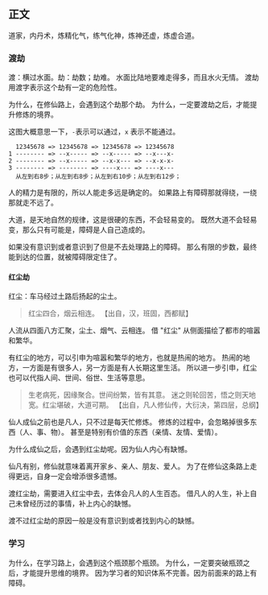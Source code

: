 ## 正文

道家，内丹术，炼精化气，练气化神，炼神还虚，炼虚合道。

### 渡劫

渡：横过水面。劫：劫数；劫难。
水面比陆地要难走得多，而且水火无情。
渡劫用渡字表示这个劫有一定的危险性。

为什么，在修仙路上，会遇到这个劫那个劫。
为什么，一定要渡劫之后，才能提升修炼的境界。

这图大概意思一下，`-`表示可以通过，`x` 表示不能通过。

```
  12345678 => 12345678 => 12345678 => 12345678
1 -------- => --x----- => --x----- => --x---x-
2 -------- => --x----- => --x-x--- => --x-x-x-
3 -------- => -------- => ----x--- => ----x---
  从左到右8步；从左到右8步；从左到右10步；从左到右12步；
```

人的精力是有限的，所以人能走多远是确定的。
如果路上有障碍那就得绕，一绕那就走不远了。

大道，是天地自然的规律，这是很硬的东西，不会轻易变的。
既然大道不会轻易变，那么只有可能是，障碍是人自己造成的。

如果没有意识到或者意识到了但是不去处理路上的障碍。
那么有限的步数，最终能到达的位置，就被障碍限定住了。

#### 红尘劫

红尘：车马经过土路后扬起的尘土。

> 红尘四合，烟云相连。
> 【出自，汉，班固，西都赋】

人流从四面八方汇聚，尘土、烟气、云相连。
借 "红尘" 从侧面描绘了都市的喧嚣和繁华。

有红尘的地方，可以引申为喧嚣和繁华的地方，也就是热闹的地方。
热闹的地方，一方面是有很多人，另一方面是有人长期这里生活。
所以进一步引申，红尘也可以代指人间、世间、俗世、生活等意思。

> 生老病死，因缘聚合。世间纷繁，皆有其意。
> 迷之则轮回苦，悟之则天地宽。红尘堪破，大道可期。
> 【出自，凡人修仙传，大衍决，第四层，总纲】

仙人成仙之前也是凡人，只不过是每天忙修炼。
修炼的过程中，会忽略掉很多东西（人、事、物）。
甚至是特别有价值的东西（亲情、友情、爱情）。

为什么成仙之后，会遇到红尘劫呢。因为仙人内心有缺憾。

仙凡有别，修仙就意味着离开家乡、亲人、朋友、爱人。
为了在修仙这条路上走得更远，自身一定会增添很多遗憾。

渡红尘劫，需要进入红尘中去，去体会凡人的人生百态。
借凡人的人生，补上自己未曾经历过的事情，补上内心的缺憾。

渡不过红尘劫的原因一般是没有意识到或者找到内心的缺憾。

### 学习

为什么，在学习路上，会遇到这个瓶颈那个瓶颈。
为什么，一定要突破瓶颈之后，才能提升思维的境界。
因为学习者的知识体系不完善。因为前面来的路上有障碍。
